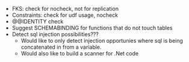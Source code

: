 - FKS: check for nocheck, not for replication
- Constraints: check for udf usage, nocheck
- @@IDENTITY check
- Suggest SCHEMABINDING for functions that do not touch tables
- Detect sql injection possibilities??? 
  - Would like to only detect injection opportunies where sql is being concatenated in from a variable. 
  - Would also like to build a scanner for .Net code
